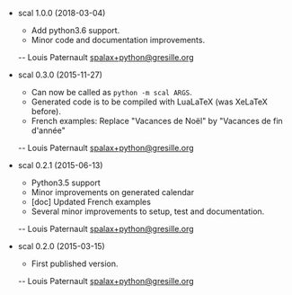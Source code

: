 * scal 1.0.0 (2018-03-04)

    * Add python3.6 support.
    * Minor code and documentation improvements.

    -- Louis Paternault <spalax+python@gresille.org>

* scal 0.3.0 (2015-11-27)

    * Can now be called as `python -m scal ARGS`.
    * Generated code is to be compiled with LuaLaTeX (was XeLaTeX before).
    * French examples: Replace "Vacances de Noël" by "Vacances de fin d'année"

    -- Louis Paternault <spalax+python@gresille.org>

* scal 0.2.1 (2015-06-13)

    * Python3.5 support
    * Minor improvements on generated calendar
    * [doc] Updated French examples
    * Several minor improvements to setup, test and documentation.

    -- Louis Paternault <spalax+python@gresille.org>

* scal 0.2.0 (2015-03-15)

    * First published version.

    -- Louis Paternault <spalax+python@gresille.org>

